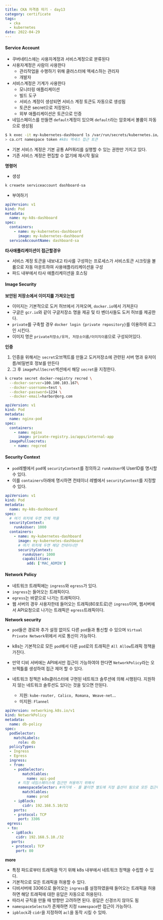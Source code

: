 ```yaml
---
title: CKA 자격증 따기 - day13
category: certificate
tags:
  - cka
  - kubernetes
date: 2022-04-29
---
```


#### Service Account

- 쿠버네티스에는 사용자계정과 서비스계정으로 분류된다
- 사용자계정은 사람이 사용한다
  - 관리작업을 수행하기 위해 클러스터에 엑세스하는 관리자
  - 개발자
- 서비스계정은 기계가 사용한다
  - 모니터링 애플리케이션
  - 빌드 도구
  - 서비스 계정이 생성되면 서비스 계정 토큰도 자동으로 생성됨
  - 토큰은 secret으로 저장된다.
  - 외부 애플리케이션은 토큰으로 인증
- 네임스페이스를 만들면 `default`계정이 있으며 `default`라는 암호에서 볼륨이 자동으로 생성됨

```bash
$ k exec -it my-kubernetes-dashboard ls /var/run/secrets/kubernetes.io/serviceaccount
> ca.crt namespace token #k8s 엑세스 접근 토큰
```

- 기본 서비스 계정은 기본 공통 API쿼리를 실행할 수 있는 권한만 가지고 있다.
- 기존 서비스 계정은 편집할 수 없기에 재시작 필요

**명령어**

- 생성

```bash
k creaete serviceaccount dashboard-sa
```

- 부여하기

```yaml
apiVersion: v1
kind: Pod
metadata:
  name: my-k8s-dashboard
spec:
  containers:
    - name: my-kubernetes-dashboard
      image: my-kubernetes-dashboard
  serviceAccountName: dashboard-sa
```

**타사애플리케이션이 접근할경우**

- 서비스 계정 토큰을 내보내고 타사를 구성하는 프로세스가 서비스토큰 시크릿을 볼륨으로 자동 마운트하여 사용애플리리케이션을 구성
- 파드 내부에서 타사 애플리케이션을 호스팅

#### Image Security

**보안된 저장소에서 이미지를 가져오는법**

- 이미지는 기본적으로 도커 허브에서 가져오며, `docker.io`에서 가져온다
- 구글은 `gcr.io`와 같이 구글저장소 명을 제공 및 타 벤더사들도 도커 허브를 제공한다.
- `private`를 구축할 경우 `docker login {private repository}`를 이용하여 로그인 시킨다.
- 이미지 명은 `private저장소/유저, 저장소이름/이미지이름`으로 구성되어있다.

**인증**

1. 인증을 위해서는 `secret`오브젝트를 만들고 도커저장소에 관련된 서버 명과 유저이름/비밀번호 정보를 만든다
2. 그 후 `imagePullSecret`섹션에서 해당 `secret`을 지정한다.

```bash
k create secret docker-registry recred \
  --docker-server=100.100.103.167\
  --docker-username=test \
  --docker-password=1234 \
  --docker-email=harbor@org.com
```

```yaml
apiVersion: v1
kind: Pod
metadata:
  name: nginx-pod
spec:
  containers:
    - name: nginx
      image: private-registry.io/apps/internal-app
  imagePullsecrets:
    - name: regcred
```

#### Security Context

- `pod`레벨에서 `pod`에 `securityContext`를 정의하고 `runAsUser`에 UserID를 명시할 수 있다.
- 이를 `containers`아래에 명시하면 컨테이너 레벨에서 `securityContext`를 지정할 수 있다.

```yaml
apiVersion: v1
kind: Pod
metadata:
  name: my-k8s-dashboard
spec:
  # 여기 위치에 두면 전체 적용
  securityContext:
    runAsUser: 1000
  containers:
    - name: my-kubernetes-dashboard
      image: my-kubernetes-dashboard
      # 여기 위치에 두면 해당 컨테이너만
      securityContext:
        runAsUser: 1000
        capabilities:
          add: ['MAC_ADMIN']
```

#### Network Policy

- 네트워크 트래픽에는 `ingress`와 `egress`가 있다.
- `ingress`는 들어오는 트래픽이다.
- `egress`는 바깥으로 나가는 트래픽이다.
- 웹 서버의 경우 사용자한테 들어오는 트래픽(80포트로)은 `ingress`이며, 웹서버에서 API요청으로 나가는 트래픽은 `egress`트래픽이다.

**Network security**

- `pod`들은 경로와 추가 설정 없이도 다른 `pod`들과 통신할 수 있으며 `Virtual Private Network`위에서 서로 통신이 가능하다.

- k8s는 기본적으로 모든 `pod`에서 다른 `pod`로의 트래픽은 `All Allow`트래픽 정책을 가진다.
- 만약 디비 서버에는 API에서만 접근이 가능하여야 한다면 `NetworkPolicy`라는 오브젝틀를 생성하여 접근 제어 할 수 있다.
- 네트워크 정책은 k8s클러스터에 구현된 네트워크 솔루션에 의해 시행된다. 지원하지 않는 네트워크 솔루션도 있다는 것을 잊으면 안된다.
  - 지원: `kube-router, Calico, Romana, Weave-net`...
  - 미지원: `Flannel`

```yaml
apiVersion: networking.k8s.io/v1
kind: NetworkPolicy
metadata:
  name: db-policy
spec:
  podSelector:
    matchLabels:
      role: db
  policyTypes:
  - Ingress
  - Egress
  ingress:
  - from:
    - podSelector:
        matchlables:
          name: api-pod
      # 지정 네임스페이스에 접근만 허용하기 위해서
      namespaceSelector: #여기에 - 를 붙이면 별도에 지정 옵션이 됨으로 모든 접근이 허용되게 되버림 OR
        matchlables:
          name: prod
    - ipBlock:
        cidr: 192.168.5.10/32
    ports:
    - protocol: TCP
      port: 3306
 egress:
 - to:
   - ipBlock:
     cidr: 192.168.5.10./32
   ports:
   - protocol: TCP
     port: 80
```

**more**

- 특정 파드로부터 트래픽을 막기 위해 k8s 내부에서 네트워크 정책을 수립할 수 있다.
- 기본적으로 모든 트래픽을 허용할 수 있다.
- 디비서버에 3306으로 들어오는 `ingress`를 설정하였을때 들어오는 트래픽을 허용하면 해당 트래픽에 대한 응답은 자동으로 허용된다.
- 따라서 규칙을 만들 때 방향만 고려하면 된다. 응답은 신경쓰지 않아도 됨
- `namespaceSelecto`가 존재하면 지정 `namespace`만 접근이 가능하다.
- `ipblock`과 `cidr`을 지정하여 `acl`을 동작 시킬 수 있따.
